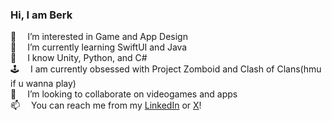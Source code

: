 ### Hi, I am Berk

👀&emsp; I’m interested in Game and App Design <br>
🌱&emsp; I’m currently learning SwiftUI and Java<br>
🧠&emsp; I know Unity, Python, and C#<br>
🕹️&emsp; I am currently obsessed with Project Zomboid and Clash of Clans(hmu if u wanna play)<br>
💞️&emsp; I’m looking to collaborate on videogames and apps<br>
📫&emsp; You can reach me from my [LinkedIn](https://www.linkedin.com/in/berkgozek) or [X](https://www.twitter.com/berkgozek)!<br>

<!---
BerkAlpGozek/BerkAlpGozek is a ✨ special ✨ repository because its `README.md` (this file) appears on your GitHub profile.
You can click the Preview link to take a look at your changes.
--->
